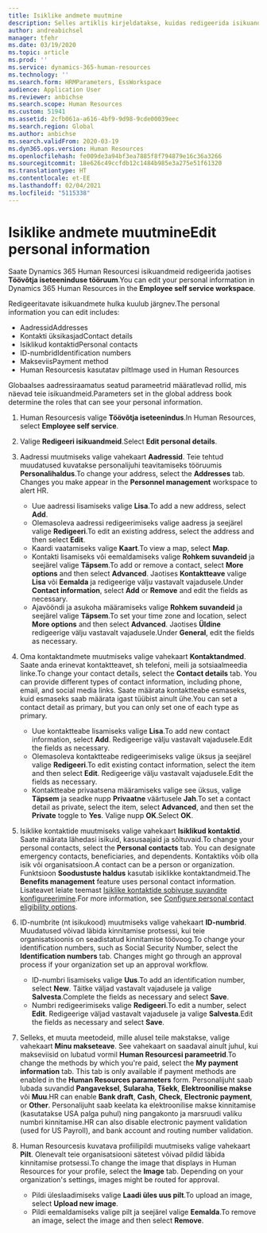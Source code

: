 ```yaml
---
title: Isiklike andmete muutmine
description: Selles artiklis kirjeldatakse, kuidas redigeerida isikuandmeid töövõtja ja ülemuse iseteeninduses.
author: andreabichsel
manager: tfehr
ms.date: 03/19/2020
ms.topic: article
ms.prod: ''
ms.service: dynamics-365-human-resources
ms.technology: ''
ms.search.form: HRMParameters, EssWorkspace
audience: Application User
ms.reviewer: anbichse
ms.search.scope: Human Resources
ms.custom: 51941
ms.assetid: 2cfb061a-a616-4bf9-9d98-9cde00039eec
ms.search.region: Global
ms.author: anbichse
ms.search.validFrom: 2020-03-19
ms.dyn365.ops.version: Human Resources
ms.openlocfilehash: fe009de3a94bf3ea7885f8f794879e16c36a3266
ms.sourcegitcommit: 18e626c49ccfdb12c1484b985e3a275e51f61320
ms.translationtype: HT
ms.contentlocale: et-EE
ms.lasthandoff: 02/04/2021
ms.locfileid: "5115338"
---
```

# <a name="edit-personal-information"></a><span data-ttu-id="0af0e-103">Isiklike andmete muutmine</span><span class="sxs-lookup"><span data-stu-id="0af0e-103">Edit personal information</span></span>

<span data-ttu-id="0af0e-104">Saate Dynamics 365 Human Resourcesi isikuandmeid redigeerida jaotises **Töövõtja iseteeninduse tööruum**.</span><span class="sxs-lookup"><span data-stu-id="0af0e-104">You can edit your personal information in Dynamics 365 Human Resources in the **Employee self service workspace**.</span></span>

<span data-ttu-id="0af0e-105">Redigeeritavate isikuandmete hulka kuulub järgnev.</span><span class="sxs-lookup"><span data-stu-id="0af0e-105">The personal information you can edit includes:</span></span>

- <span data-ttu-id="0af0e-106">Aadressid</span><span class="sxs-lookup"><span data-stu-id="0af0e-106">Addresses</span></span>
- <span data-ttu-id="0af0e-107">Kontakti üksikasjad</span><span class="sxs-lookup"><span data-stu-id="0af0e-107">Contact details</span></span>
- <span data-ttu-id="0af0e-108">Isiklikud kontaktid</span><span class="sxs-lookup"><span data-stu-id="0af0e-108">Personal contacts</span></span>
- <span data-ttu-id="0af0e-109">ID-numbrid</span><span class="sxs-lookup"><span data-stu-id="0af0e-109">Identification numbers</span></span>
- <span data-ttu-id="0af0e-110">Makseviis</span><span class="sxs-lookup"><span data-stu-id="0af0e-110">Payment method</span></span>
- <span data-ttu-id="0af0e-111">Human Resourcesis kasutatav pilt</span><span class="sxs-lookup"><span data-stu-id="0af0e-111">Image used in Human Resources</span></span>

<span data-ttu-id="0af0e-112">Globaalses aadressiraamatus seatud parameetrid määratlevad rollid, mis näevad teie isikuandmeid.</span><span class="sxs-lookup"><span data-stu-id="0af0e-112">Parameters set in the global address book determine the roles that can see your personal information.</span></span>

1. <span data-ttu-id="0af0e-113">Human Resourcesis valige **Töövõtja iseteenindus**.</span><span class="sxs-lookup"><span data-stu-id="0af0e-113">In Human Resources, select **Employee self service**.</span></span>

2. <span data-ttu-id="0af0e-114">Valige **Redigeeri isikuandmeid**.</span><span class="sxs-lookup"><span data-stu-id="0af0e-114">Select **Edit personal details**.</span></span>

3. <span data-ttu-id="0af0e-115">Aadressi muutmiseks valige vahekaart **Aadressid**. Teie tehtud muudatused kuvatakse personalijuhi teavitamiseks tööruumis **Personalihaldus**.</span><span class="sxs-lookup"><span data-stu-id="0af0e-115">To change your address, select the **Addresses** tab. Changes you make appear in the **Personnel management** workspace to alert HR.</span></span> 

    - <span data-ttu-id="0af0e-116">Uue aadressi lisamiseks valige **Lisa**.</span><span class="sxs-lookup"><span data-stu-id="0af0e-116">To add a new address, select **Add**.</span></span>
    - <span data-ttu-id="0af0e-117">Olemasoleva aadressi redigeerimiseks valige aadress ja seejärel valige **Redigeeri**.</span><span class="sxs-lookup"><span data-stu-id="0af0e-117">To edit an existing address, select the address and then select **Edit**.</span></span>
    - <span data-ttu-id="0af0e-118">Kaardi vaatamiseks valige **Kaart**.</span><span class="sxs-lookup"><span data-stu-id="0af0e-118">To view a map, select **Map**.</span></span>
    - <span data-ttu-id="0af0e-119">Kontakti lisamiseks või eemaldamiseks valige **Rohkem suvandeid** ja seejärel valige **Täpsem**.</span><span class="sxs-lookup"><span data-stu-id="0af0e-119">To add or remove a contact, select **More options** and then select **Advanced**.</span></span> <span data-ttu-id="0af0e-120">Jaotises **Kontaktteave** valige **Lisa** või **Eemalda** ja redigeerige välju vastavalt vajadusele.</span><span class="sxs-lookup"><span data-stu-id="0af0e-120">Under **Contact information**, select **Add** or **Remove** and edit the fields as necessary.</span></span>
    - <span data-ttu-id="0af0e-121">Ajavööndi ja asukoha määramiseks valige **Rohkem suvandeid** ja seejärel valige **Täpsem**.</span><span class="sxs-lookup"><span data-stu-id="0af0e-121">To set your time zone and location, select **More options** and then select **Advanced**.</span></span> <span data-ttu-id="0af0e-122">Jaotises **Üldine** redigeerige välju vastavalt vajadusele.</span><span class="sxs-lookup"><span data-stu-id="0af0e-122">Under **General**, edit the fields as necessary.</span></span>

4. <span data-ttu-id="0af0e-123">Oma kontaktandmete muutmiseks valige vahekaart **Kontaktandmed**. Saate anda erinevat kontaktteavet, sh telefoni, meili ja sotsiaalmeedia linke.</span><span class="sxs-lookup"><span data-stu-id="0af0e-123">To change your contact details, select the **Contact details** tab. You can provide different types of contact information, including phone, email, and social media links.</span></span> <span data-ttu-id="0af0e-124">Saate määrata kontaktteabe esmaseks, kuid esmaseks saab määrata igast tüübist ainult ühe.</span><span class="sxs-lookup"><span data-stu-id="0af0e-124">You can set a contact detail as primary, but you can only set one of each type as primary.</span></span> 

    - <span data-ttu-id="0af0e-125">Uue kontaktteabe lisamiseks valige **Lisa**.</span><span class="sxs-lookup"><span data-stu-id="0af0e-125">To add new contact information, select **Add**.</span></span> <span data-ttu-id="0af0e-126">Redigeerige välju vastavalt vajadusele.</span><span class="sxs-lookup"><span data-stu-id="0af0e-126">Edit the fields as necessary.</span></span>
    - <span data-ttu-id="0af0e-127">Olemasoleva kontaktteabe redigeerimiseks valige üksus ja seejärel valige **Redigeeri**.</span><span class="sxs-lookup"><span data-stu-id="0af0e-127">To edit existing contact information, select the item and then select **Edit**.</span></span> <span data-ttu-id="0af0e-128">Redigeerige välju vastavalt vajadusele.</span><span class="sxs-lookup"><span data-stu-id="0af0e-128">Edit the fields as necessary.</span></span>
    - <span data-ttu-id="0af0e-129">Kontaktteabe privaatsena määramiseks valige see üksus, valige **Täpsem** ja seadke nupp **Privaatne** väärtusele **Jah**.</span><span class="sxs-lookup"><span data-stu-id="0af0e-129">To set a contact detail as private, select the item, select **Advanced**, and then set the **Private** toggle to **Yes**.</span></span> <span data-ttu-id="0af0e-130">Valige nupp **OK**.</span><span class="sxs-lookup"><span data-stu-id="0af0e-130">Select **OK**.</span></span>
  
5. <span data-ttu-id="0af0e-131">Isiklike kontaktide muutmiseks valige vahekaart **Isiklikud kontaktid**. Saate määrata lähedasi isikuid, kasusaajaid ja sõltuvaid.</span><span class="sxs-lookup"><span data-stu-id="0af0e-131">To change your personal contacts, select the **Personal contacts** tab. You can designate emergency contacts, beneficiaries, and dependents.</span></span> <span data-ttu-id="0af0e-132">Kontaktiks võib olla isik või organisatsioon.</span><span class="sxs-lookup"><span data-stu-id="0af0e-132">A contact can be a person or organization.</span></span> <span data-ttu-id="0af0e-133">Funktsioon **Soodustuste haldus** kasutab isiklikke kontaktandmeid.</span><span class="sxs-lookup"><span data-stu-id="0af0e-133">The **Benefits management** feature uses personal contact information.</span></span> <span data-ttu-id="0af0e-134">Lisateavet leiate teemast [Isiklike kontaktide sobivuse suvandite konfigureerimine](hr-benefits-setup-contact-eligibility-options.md).</span><span class="sxs-lookup"><span data-stu-id="0af0e-134">For more information, see [Configure personal contact eligibility options](hr-benefits-setup-contact-eligibility-options.md).</span></span>

6. <span data-ttu-id="0af0e-135">ID-numbrite (nt isikukood) muutmiseks valige vahekaart **ID-numbrid**. Muudatused võivad läbida kinnitamise protsessi, kui teie organisatsioonis on seadistatud kinnitamise töövoog.</span><span class="sxs-lookup"><span data-stu-id="0af0e-135">To change your identification numbers, such as Social Security Number, select the **Identification numbers** tab. Changes might go through an approval process if your organization set up an approval workflow.</span></span>

    - <span data-ttu-id="0af0e-136">ID-numbri lisamiseks valige **Uus**.</span><span class="sxs-lookup"><span data-stu-id="0af0e-136">To add an identification number, select **New**.</span></span> <span data-ttu-id="0af0e-137">Täitke väljad vastavalt vajadusele ja valige **Salvesta**.</span><span class="sxs-lookup"><span data-stu-id="0af0e-137">Complete the fields as necessary and select **Save**.</span></span>
    - <span data-ttu-id="0af0e-138">Numbri redigeerimiseks valige **Redigeeri**.</span><span class="sxs-lookup"><span data-stu-id="0af0e-138">To edit a number, select **Edit**.</span></span> <span data-ttu-id="0af0e-139">Redigeerige väljad vastavalt vajadusele ja valige **Salvesta**.</span><span class="sxs-lookup"><span data-stu-id="0af0e-139">Edit the fields as necessary and select **Save**.</span></span>

7. <span data-ttu-id="0af0e-140">Selleks, et muuta meetodeid, mille alusel teile makstakse, valige vahekaart **Minu makseteave**. See vahekaart on saadaval ainult juhul, kui makseviisid on lubatud vormil **Human Resourcesi parameetrid**.</span><span class="sxs-lookup"><span data-stu-id="0af0e-140">To change the methods by which you're paid, select the **My payment information** tab. This tab is only available if payment methods are enabled in the **Human Resources parameters** form.</span></span> <span data-ttu-id="0af0e-141">Personalijuht saab lubada suvandid **Pangaveksel**, **Sularaha**, **Tšekk**, **Elektroonilise makse** või **Muu**.</span><span class="sxs-lookup"><span data-stu-id="0af0e-141">HR can enable **Bank draft**, **Cash**, **Check**, **Electronic payment**, or **Other**.</span></span> <span data-ttu-id="0af0e-142">Personalijuht saab keelata ka elektroonilise makse kinnitamise (kasutatakse USA palga puhul) ning pangakonto ja marsruudi valiku numbri kinnitamise.</span><span class="sxs-lookup"><span data-stu-id="0af0e-142">HR can also disable electronic payment validation (used for US Payroll), and bank account and routing number validation.</span></span>

8. <span data-ttu-id="0af0e-143">Human Resourcesis kuvatava profiilipildi muutmiseks valige vahekaart **Pilt**. Olenevalt teie organisatsiooni sätetest võivad pildid läbida kinnitamise protsessi.</span><span class="sxs-lookup"><span data-stu-id="0af0e-143">To change the image that displays in Human Resources for your profile, select the **Image** tab. Depending on your organization's settings, images might be routed for approval.</span></span>

    - <span data-ttu-id="0af0e-144">Pildi üleslaadimiseks valige **Laadi üles uus pilt**.</span><span class="sxs-lookup"><span data-stu-id="0af0e-144">To upload an image, select **Upload new image**.</span></span>
    - <span data-ttu-id="0af0e-145">Pildi eemaldamiseks valige pilt ja seejärel valige **Eemalda**.</span><span class="sxs-lookup"><span data-stu-id="0af0e-145">To remove an image, select the image and then select **Remove**.</span></span>

